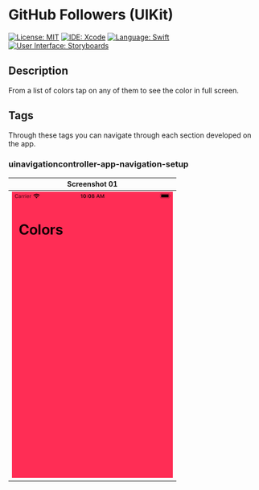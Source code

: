 # GitHub Followers (UIKit)

[![License: MIT](https://img.shields.io/badge/License-MIT-yellow.svg)](https://opensource.org/licenses/MIT)
[![IDE: Xcode](https://img.shields.io/badge/IDE-Xcode%2011-blue.svg)](https://developer.apple.com/xcode/)
[![Language: Swift](https://img.shields.io/badge/Language-Swift-red.svg)](https://swift.org/blog/)
[![User Interface: Storyboards](https://img.shields.io/badge/User%20Interface-Storyboards-green)](https://developer.apple.com/xcode/interface-builder/)

## Description

From a list of colors tap on any of them to see the color in full screen.

## Tags

Through these tags you can navigate through each section developed on the app.

### uinavigationcontroller-app-navigation-setup

| Screenshot 01 |
| ------------- |
| ![ss01](.screenshots/ss01.png) |